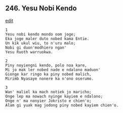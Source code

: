 
## 246.  Yesu Nobi Kendo
[edit](https://docs.google.com/document/d/1XsLz8_n8aSJBkKgsTXRtjnPdfm3intEv/edit?mode=html)




    1
    Yesu nobi kendo mondo oom joge;
    Eka joge maler duto nobed kama Entie.
    Un kik ukul wiu, to n'uru malo;
    Nobi gi duon'modhiero ngan'
    Yesu Ruoth warruokwa.

    2
    Piny noyiengni kendo, polo noa kare,
    Mi jo mak ler nobed nade e ndalono maduon'
    Gionge kar ringo ka piny nobed malich,
    Mirimb Nyasaye nonere ka n'ono oserumo.

    3
    Wan' maliel ka mach notiek jo maricho;
    Onge lep ma nowach nyinge kayiem e ndalono;
    Onge n' ma nonyier Jokristo e chien'o;
    Alam gi yuak mag jodong piny nobed kayiem chien'o.


